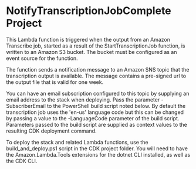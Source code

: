 # NotifyTranscriptionJobComplete Project

This Lambda function is triggered when the output from an Amazon Transcribe job,
started as a result of the StartTranscriptionJob function, is written to an Amazon S3
bucket. The bucket must be configured as an event source for the function.

The function sends a notification message to an Amazon SNS topic that the transcription
output is available. The message contains a pre-signed url to the output file that is valid
for one week.

You can have an email subscription configured to this topic by supplying
an email address to the stack when deploying. Pass the parameter -SubscriberEmail to the
PowerShell build script noted below. By default the transcription job uses the 'en-us'
language code but this can be changed by passing a value to the -LanguageCode parameter
of the build script. Parameters passed to the build script are supplied as context values
to the resulting CDK deployment command.

To deploy the stack and related Lambda functions, use the build_and_deploy.ps1 script
in the CDK project folder. You will need to have the Amazon.Lambda.Tools extensions for
the dotnet CLI installed, as well as the CDK CLI.
